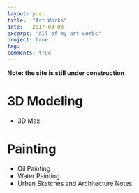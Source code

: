 ```yaml
---
layout: post
title:  "Art Works"
date:   2017-03-03
excerpt: "All of my art works"
project: true
tag:
comments: true
---
```


**Note: the site is still under construction**

# 3D Modeling
- 3D Max

# Painting
- Oil Painting
- Water Painting
- Urban Sketches and Architecture Notes
